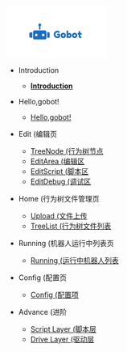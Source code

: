 <img src="res/logo.png" height="100"/>

* Introduction
  * [**Introduction**](README.md)

* Hello,gobot!
  * [Hello,gobot!](/zh-cn/hello/hello.md)
  
* Edit (编辑页
  * [TreeNode (行为树节点](/zh-cn/edit/drag.md)
  * [EditArea (编辑区](/zh-cn/edit/tree.md)
  * [EditScript (脚本区](/zh-cn/edit/node.md)
  * [EditDebug (调试区](/zh-cn/edit/debug.md)

* Home (行为树文件管理页
  * [Upload (文件上传](/zh-cn/home/upload.md)
  * [TreeList (行为树文件列表](/zh-cn/home/list.md)

* Running (机器人运行中列表页
  * [Running (运行中机器人列表](/zh-cn/running/list.md)

* Config (配置页
  * [Config (配置项](/zh-cn/config/config.md)

* Advance (进阶
  * [Script Layer (脚本层](/zh-cn/advance/script.md)
  * [Drive Layer (驱动层](/zh-cn/advance/api.md)
